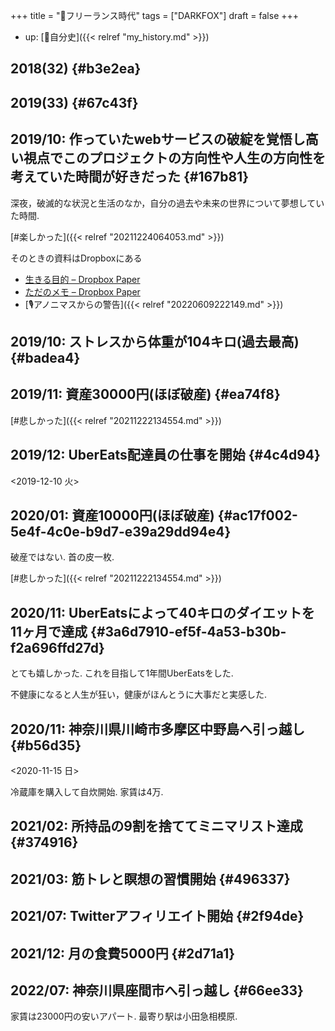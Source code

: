 +++
title = "🦊フリーランス時代"
tags = ["DARKFOX"]
draft = false
+++

-   up: [🦊自分史]({{< relref "my_history.md" >}})


## 2018(32) {#b3e2ea}


## 2019(33) {#67c43f}


## 2019/10: 作っていたwebサービスの破綻を覚悟し高い視点でこのプロジェクトの方向性や人生の方向性を考えていた時間が好きだった {#167b81}

深夜，破滅的な状況と生活のなか，自分の過去や未来の世界について夢想していた時間.

[#楽しかった]({{< relref "20211224064053.md" >}})

そのときの資料はDropboxにある

-   [生きる目的 – Dropbox Paper](https://paper.dropbox.com/doc/--BYl6S4fHltLvPl8gr_rQXtXAAg-i4Ka9E6PkXeDAAeUrnswI)
-   [ただのメモ – Dropbox Paper](https://paper.dropbox.com/doc/--BYlurQgpYt3vZl8mUB0ucQUGAg-Th4NvGnI9KrcDI70SNg8y)
-   [🎙アノニマスからの警告]({{< relref "20220609222149.md" >}})


## 2019/10: ストレスから体重が104キロ(過去最高) {#badea4}


## 2019/11: 資産30000円(ほぼ破産) {#ea74f8}

[#悲しかった]({{< relref "20211222134554.md" >}})


## 2019/12: UberEats配達員の仕事を開始 {#4c4d94}

<span class="timestamp-wrapper"><span class="timestamp">&lt;2019-12-10 火&gt;</span></span>


## 2020/01: 資産10000円(ほぼ破産) {#ac17f002-5e4f-4c0e-b9d7-e39a29dd94e4}

破産ではない. 首の皮一枚.

[#悲しかった]({{< relref "20211222134554.md" >}})


## 2020/11: UberEatsによって40キロのダイエットを11ヶ月で達成 {#3a6d7910-ef5f-4a53-b30b-f2a696ffd27d}

とても嬉しかった. これを目指して1年間UberEatsをした.

不健康になると人生が狂い，健康がほんとうに大事だと実感した.


## 2020/11: 神奈川県川崎市多摩区中野島へ引っ越し {#b56d35}

<span class="timestamp-wrapper"><span class="timestamp">&lt;2020-11-15 日&gt;</span></span>

冷蔵庫を購入して自炊開始. 家賃は4万.


## 2021/02: 所持品の9割を捨ててミニマリスト達成 {#374916}


## 2021/03: 筋トレと瞑想の習慣開始 {#496337}


## 2021/07: Twitterアフィリエイト開始 {#2f94de}


## 2021/12: 月の食費5000円 {#2d71a1}


## 2022/07: 神奈川県座間市へ引っ越し {#66ee33}

家賃は23000円の安いアパート. 最寄り駅は小田急相模原.
